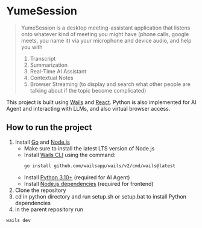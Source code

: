 # YumeSession
> YumeSession is a desktop meeting-assistant application that listens onto whatever kind of meeting you might have (phone calls, google meets, you name it) via your microphone and device audio, and help you with
> 1. Transcript
> 2. Summarization
> 3. Real-Time AI Assistant
> 4. Contextual Notes
> 5. Browser Streaming (to display and search what other people are talking about if the topic become complicated)

This project is built using [Wails](https://wails.io) and [React](https://reactjs.org). Python is also implemented for AI Agent and interacting with LLMs, and also virtual browser access.

## How to run the project
1. Install [Go](https://go.dev/doc/install) and [Node.js](https://nodejs.org/en/download/)
   - Make sure to install the latest LTS version of Node.js
   - Install [Wails CLI](https://wails.io/docs/gettingstarted/installation) using the command:
     ```bash
     go install github.com/wailsapp/wails/v2/cmd/wails@latest
     ```
   - Install [Python 3.10+](https://www.python.org/downloads/) (required for AI Agent)
   - Install [Node.js dependencies](https://nodejs.org/en/download/package-manager/) (required for frontend)
2. Clone the repository
3. cd in python directory and run setup.sh or setup.bat to install Python dependencies
4. in the parent repository run
```bash
wails dev
```